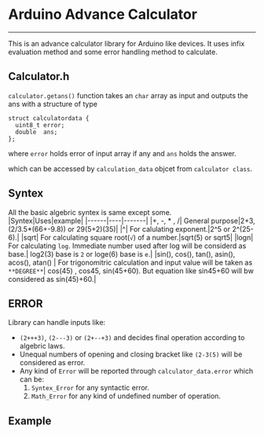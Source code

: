 # Arduino Advance Calculator
***
This is an advance calculator library for Arduino like devices. It uses infix evaluation method and some error handling method to calculate.
## Calculator.h
 `calculator.getans()` function takes an `char` array as input and outputs the ans with a structure of type

```
struct calculatordata {
  uint8_t error;
  double  ans;
};
```
where `error` holds error of input array if any and `ans`  holds the answer.

which can be accessed by `calculation_data` objcet from `calculator class`.


## Syntex
  All the basic algebric syntex is same except some.<br/>
  |Syntex|Uses|example|
  |------|----|-------|
  |+, -, * , /| General purpose|2+3, (2/3.5*(66+-9.8)) or 29(5+2)(35)|
  |^| For calulating exponent.|2^5 or 2^(25-6).|
  |sqrt| For calculating square root(`√`) of a number.|sqrt(5) or sqrt5|
  |logn| For calculating `log`. Immediate number used after log will be considerd as base.| log2(3) base is `2` or loge(6) base is `e`.|
  |sin(), cos(), tan(), asin(), acos(), atan() | For trigonomitric calculation and input value will be taken as `**DEGREE**`| cos(45) , cos45, sin(45+60). But equation like sin45+60 will bw considered as sin(45)+60.|  


  ## ERROR
  Library can handle inputs like:
  * `(2+++3)`, `(2---3)` or `(2+--+3)` and decides final operation according to algebric laws.
  * Unequal numbers of opening and closing bracket like `(2-3(5)` will be considered as error.
  * Any kind of `Error` will be reported through `calculator_data.error` which can be:
    1. `Syntex_Error` for any syntactic error.
    2. `Math_Error` for any kind of undefined number of operation.
## Example